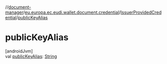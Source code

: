 //[document-manager](../../../index.md)/[eu.europa.ec.eudi.wallet.document.credential](../index.md)/[IssuerProvidedCredential](index.md)/[publicKeyAlias](public-key-alias.md)

# publicKeyAlias

[androidJvm]\
val [publicKeyAlias](public-key-alias.md): [String](https://kotlinlang.org/api/latest/jvm/stdlib/kotlin-stdlib/kotlin/-string/index.html)
